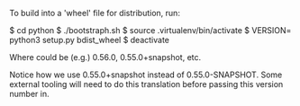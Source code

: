 To build into a 'wheel' file for distribution, run:

$ cd python
$ ./bootstraph.sh
$ source .virtualenv/bin/activate
$ VERSION=<sdk-version> python3 setup.py bdist_wheel
$ deactivate

Where <sdk-version> could be (e.g.) 0.56.0, 0.55.0+snapshot, etc.

Notice how we use 0.55.0+snapshot instead of 0.55.0-SNAPSHOT.  Some external
tooling will need to do this translation before passing this version number in.
